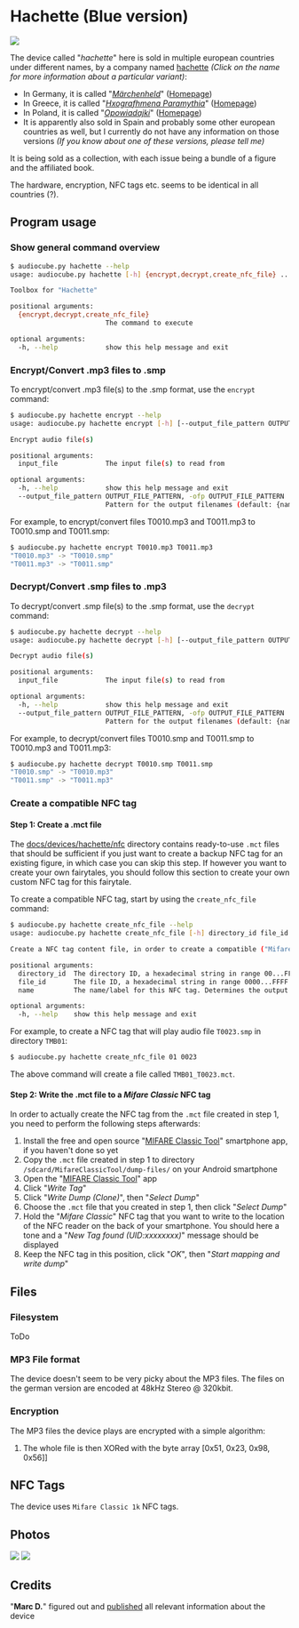 # Hachette (Blue version)

![](image-0001-512x512.jpg)

The device called "*hachette*" here is sold in multiple european countries under different names, by a company named [hachette](https://www.hachettebookgroup.com/) *(Click on the name for more information about a particular variant)*:

- In Germany, it is called "*[Märchenheld](DE/)*" ([Homepage](https://maerchenheld-sammlung.de/))
- In Greece, it is called "*[Hxografhmena Paramythia](GR/)*" ([Homepage](https://www.audiotales.gr/))
- In Poland, it is called "*[Opowiadajki](PL/)*" ([Homepage](https://opowiadajki.pl/))
- It is apparently also sold in Spain and probably some other european countries as well, but I currently do not have any information on those versions *(If you know about one of these versions, please tell me)*

It is being sold as a collection, with each issue being a bundle of a figure and the affiliated book.

The hardware, encryption, NFC tags etc. seems to be identical in all countries (?).

## Program usage

### Show general command overview

```sh
$ audiocube.py hachette --help
usage: audiocube.py hachette [-h] {encrypt,decrypt,create_nfc_file} ...

Toolbox for "Hachette"

positional arguments:
  {encrypt,decrypt,create_nfc_file}
                        The command to execute

optional arguments:
  -h, --help            show this help message and exit
```

### Encrypt/Convert .mp3 files to .smp

To encrypt/convert .mp3 file(s) to the .smp format, use the `encrypt` command:

```sh
$ audiocube.py hachette encrypt --help
usage: audiocube.py hachette encrypt [-h] [--output_file_pattern OUTPUT_FILE_PATTERN] input_file [input_file ...]

Encrypt audio file(s)

positional arguments:
  input_file            The input file(s) to read from

optional arguments:
  -h, --help            show this help message and exit
  --output_file_pattern OUTPUT_FILE_PATTERN, -ofp OUTPUT_FILE_PATTERN
                        Pattern for the output filenames (default: {name}.smp)
```

For example, to encrypt/convert files T0010.mp3 and T0011.mp3 to T0010.smp and T0011.smp:

```sh
$ audiocube.py hachette encrypt T0010.mp3 T0011.mp3
"T0010.mp3" -> "T0010.smp"
"T0011.mp3" -> "T0011.smp"
```

### Decrypt/Convert .smp files to .mp3

To decrypt/convert .smp file(s) to the .smp format, use the `decrypt` command:

```sh
$ audiocube.py hachette decrypt --help
usage: audiocube.py hachette decrypt [-h] [--output_file_pattern OUTPUT_FILE_PATTERN] input_file [input_file ...]

Decrypt audio file(s)

positional arguments:
  input_file            The input file(s) to read from

optional arguments:
  -h, --help            show this help message and exit
  --output_file_pattern OUTPUT_FILE_PATTERN, -ofp OUTPUT_FILE_PATTERN
                        Pattern for the output filenames (default: {name}.mp3)
```

For example, to decrypt/convert files T0010.smp and T0011.smp to T0010.mp3 and T0011.mp3:

```sh
$ audiocube.py hachette decrypt T0010.smp T0011.smp
"T0010.smp" -> "T0010.mp3"
"T0011.smp" -> "T0011.mp3"
```

### Create a compatible NFC tag

#### Step 1: Create a .mct file

The [docs/devices/hachette/nfc](https://github.com/oyooyo/audiocube/tree/master/docs/devices/hachette/nfc) directory contains ready-to-use `.mct` files that should be sufficient if you just want to create a backup NFC tag for an existing figure, in which case you can skip this step. If however you want to create your own fairytales, you should follow this section to create your own custom NFC tag for this fairytale.

To create a compatible NFC tag, start by using the `create_nfc_file` command:

```sh
$ audiocube.py hachette create_nfc_file --help
usage: audiocube.py hachette create_nfc_file [-h] directory_id file_id [name]

Create a NFC tag content file, in order to create a compatible ("Mifare Classic") NFC tag via the "MIFARE Classic Tool" (https://play.google.com/store/apps/details?id=de.syss.MifareClassicTool) smartphone app

positional arguments:
  directory_id  The directory ID, a hexadecimal string in range 00...FF
  file_id       The file ID, a hexadecimal string in range 0000...FFFF
  name          The name/label for this NFC tag. Determines the output file name. Optional, defaults to "TMB{directory_id}_T{file_id}" (default: None)

optional arguments:
  -h, --help    show this help message and exit
```

For example, to create a NFC tag that will play audio file `T0023.smp` in directory `TMB01`:

```sh
$ audiocube.py hachette create_nfc_file 01 0023
```

The above command will create a file called `TMB01_T0023.mct`.

#### Step 2: Write the .mct file to a *Mifare Classic* NFC tag

In order to actually create the NFC tag from the `.mct` file created in step 1, you need to perform the following steps afterwards:

1. Install the free and open source "[MIFARE Classic Tool](https://play.google.com/store/apps/details?id=de.syss.MifareClassicTool)" smartphone app, if you haven't done so yet
2. Copy the `.mct` file created in step 1 to directory `/sdcard/MifareClassicTool/dump-files/` on your Android smartphone
3. Open the "[MIFARE Classic Tool](https://play.google.com/store/apps/details?id=de.syss.MifareClassicTool)" app
4. Click "*Write Tag*"
5. Click "*Write Dump (Clone)*", then "*Select Dump*"
7. Choose the `.mct` file that you created in step 1, then click "*Select Dump*"
8. Hold the "*Mifare Classic*" NFC tag that you want to write to the location of the NFC reader on the back of your smartphone. You should here a tone and a "*New Tag found (UID:xxxxxxxx)*" message should be displayed
9. Keep the NFC tag in this position, click "*OK*", then "*Start mapping and write dump*"

## Files

### Filesystem

ToDo

### MP3 File format

The device doesn't seem to be very picky about the MP3 files. The files on the german version are encoded at 48kHz Stereo @ 320kbit.

### Encryption

The MP3 files the device plays are encrypted with a simple algorithm:
1. The whole file is then XORed with the byte array \[0x51, 0x23, 0x98, 0x56]\]

## NFC Tags

The device uses `Mifare Classic 1k` NFC tags.

## Photos

![](image-0001.jpg)
![](image-0002.jpg)

## Credits

"**Marc D.**" figured out and [published](https://www.mikrocontroller.net/topic/503014) all relevant information about the device
